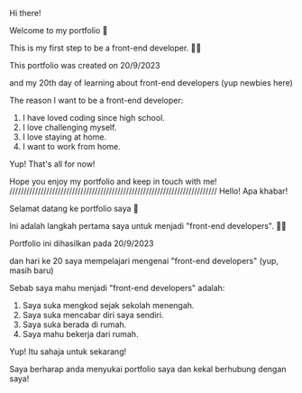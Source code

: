 Hi there!

Welcome to my portfolio 🎊

This is my first step to be a front-end developer. 👨‍💻

This portfolio was created on 20/9/2023

and my 20th day of learning about front-end developers (yup newbies here)

The reason I want to be a front-end developer:
1) I have loved coding since high school.
2) I love challenging myself.
3) I love staying at home.
4) I want to work from home.

Yup! That's all for now! 

Hope you enjoy my portfolio and keep in touch with me!
/////////////////////////////////////////////////////////////////////////
Hello! Apa khabar!

Selamat datang ke portfolio saya 🎊

Ini adalah langkah pertama saya untuk menjadi "front-end developers". 👨‍💻

Portfolio ini dihasilkan pada 20/9/2023

dan hari ke 20 saya mempelajari mengenai "front-end developers" (yup, masih baru)

Sebab saya mahu menjadi "front-end developers" adalah:
1) Saya suka mengkod sejak sekolah menengah.
2) Saya suka mencabar diri saya sendiri.
3) Saya suka berada di rumah.
4) Saya mahu bekerja dari rumah.

Yup! Itu sahaja untuk sekarang!

Saya berharap anda menyukai portfolio saya dan kekal berhubung dengan saya!
